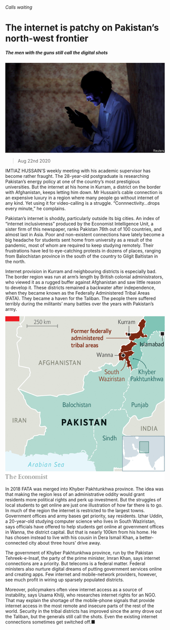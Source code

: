 ###### Calls waiting

# The internet is patchy on Pakistan’s north-west frontier 

##### The men with the guns still call the digital shots 

![image](images/20200822_ASP502.jpg) 

> Aug 22nd 2020 

IMTIAZ HUSSAIN’S weekly meeting with his academic supervisor has become rather fraught. The 28-year-old postgraduate is researching Pakistan’s energy policy at one of the country’s most prestigious universities. But the internet at his home in Kurram, a district on the border with Afghanistan, keeps letting him down. Mr Hussain’s cable connection is an expensive luxury in a region where many people go without internet of any kind. Yet using it for video-calling is a struggle. “Connnectivity…drops every minute,” he complains.

Pakistan’s internet is shoddy, particularly outside its big cities. An index of “internet inclusiveness” produced by the Economist Intelligence Unit, a sister firm of this newspaper, ranks Pakistan 76th out of 100 countries, and almost last in Asia. Poor and non-existent connections have lately become a big headache for students sent home from university as a result of the pandemic, most of whom are required to keep studying remotely. Their frustrations have led to eye-catching protests in dozens of places, ranging from Balochistan province in the south of the country to Gilgit Baltistan in the north.


Internet provision in Kurram and neighbouring districts is especially bad. The border region was run at arm’s length by British colonial administrators, who viewed it as a rugged buffer against Afghanistan and saw little reason to develop it. These districts remained a backwater after independence, when they became known as the Federally Administered Tribal Areas (FATA). They became a haven for the Taliban. The people there suffered terribly during the militants’ many battles over the years with Pakistan’s army.

![image](images/20200822_ASM977.png) 


In 2018 FATA was merged into Khyber Pakhtunkhwa province. The idea was that making the region less of an administrative oddity would grant residents more political rights and perk up investment. But the struggles of local students to get online are just one illustration of how far there is to go. In much of the region the internet is restricted to the largest towns. Government offices and army bases get priority, say residents. Izhar Uddin, a 20-year-old studying computer science who lives in South Waziristan, says officials have offered to help students get online at government offices in Wanna, the district capital. But that is nearly 100km from his home. He has chosen instead to live with his cousin in Dera Ismail Khan, a better-connected city about three hours’ drive away.

The government of Khyber Pakhtunkhwa province, run by the Pakistan Tehreek-e-Insaf, the party of the prime minister, Imran Khan, says internet connections are a priority. But telecoms is a federal matter. Federal ministers also nurture digital dreams of putting government services online and creating apps. Few internet and mobile-network providers, however, see much profit in wiring up sparsely populated districts.

Moreover, policymakers often view internet access as a source of instability, says Usama Khilji, who researches internet rights for an NGO. That may explain the shortage of the mobile-phone signals that provide internet access in the most remote and insecure parts of the rest of the world. Security in the tribal districts has improved since the army drove out the Taliban, but the generals still call the shots. Even the existing internet connections sometimes get switched off.■

